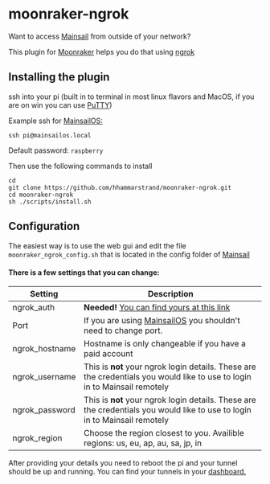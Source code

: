 # moonraker-ngrok

Want to access [Mainsail](https://github.com/meteyou/mainsail) from outside of your network?

This plugin for [Moonraker](https://github.com/Arksine/moonraker) helps you do that using [ngrok](https://ngrok.com/)

## Installing the plugin
ssh into your pi (built in to terminal in most linux flavors and MacOS, if you are on win you can use [PuTTY](https://www.putty.org/))

Example ssh for [MainsailOS:](https://github.com/raymondh2/MainsailOS) 
```
ssh pi@mainsailos.local
````

Default password: `raspberry`


Then use the following commands to install

```
cd
git clone https://github.com/hhammarstrand/moonraker-ngrok.git
cd moonraker-ngrok
sh ./scripts/install.sh
```

## Configuration
The easiest way is to use the web gui and edit the file `moonraker_ngrok_config.sh` that is located in the config folder of [Mainsail](https://github.com/meteyou/mainsail)

#### There is a few settings that you can change:

Setting | Description
------------ | -------------
ngrok_auth | **Needed!** [You can find yours at this link](https://dashboard.ngrok.com/auth/your-authtoken)
Port | If you are using [MainsailOS](https://github.com/raymondh2/MainsailOS) you shouldn't need to change port. 
ngrok_hostname | Hostname is only changeable if you have a paid account
ngrok_username |This is **not** your ngrok login details. These are the credentials you would like to use to login in to Mainsail remotely
ngrok_password | This is **not** your ngrok login details. These are the credentials you would like to use to login in to Mainsail remotely
ngrok_region | Choose the region closest to you. Availible regions: us, eu, ap, au, sa, jp, in

After providing your details you need to reboot the pi and your tunnel should be up and running. You can find your tunnels in your [dashboard.](https://dashboard.ngrok.com/status/tunnels)
